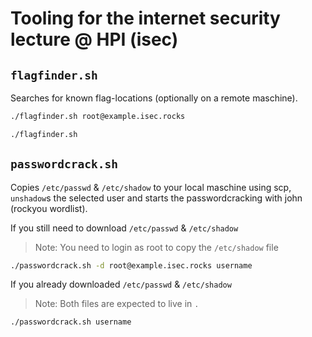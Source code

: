 # Tooling for the internet security lecture @ HPI (isec)

## `flagfinder.sh`

Searches for known flag-locations (optionally on a remote maschine).

```sh
./flagfinder.sh root@example.isec.rocks
```

```sh
./flagfinder.sh
```

## `passwordcrack.sh`

Copies `/etc/passwd` & `/etc/shadow` to your local maschine using scp, `unshadow`s the selected user and starts the passwordcracking with john (rockyou wordlist).

If you still need to download `/etc/passwd` & `/etc/shadow`

> Note: You need to login as root to copy the `/etc/shadow` file

```sh
./passwordcrack.sh -d root@example.isec.rocks username
```

If you already downloaded `/etc/passwd` & `/etc/shadow`

> Note: Both files are expected to live in `.`

```sh
./passwordcrack.sh username
```
